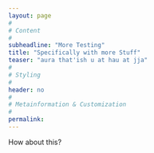 ```yaml
---
layout: page
#
# Content
#
subheadline: "More Testing"
title: "Specifically with more Stuff"
teaser: "aura that'ish u at hau at jja"
#
# Styling
#
header: no
#
# Metainformation & Customization
#
permalink:
---
```

How about this?
